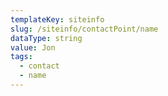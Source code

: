 ```yaml
---
templateKey: siteinfo
slug: /siteinfo/contactPoint/name
dataType: string
value: Jon
tags:
  - contact
  - name
---
```




